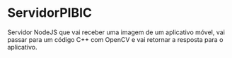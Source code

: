 # ServidorPIBIC
Servidor NodeJS que vai receber uma imagem de um aplicativo móvel, vai passar para um código C++ com OpenCV e vai retornar a resposta para o aplicativo.
